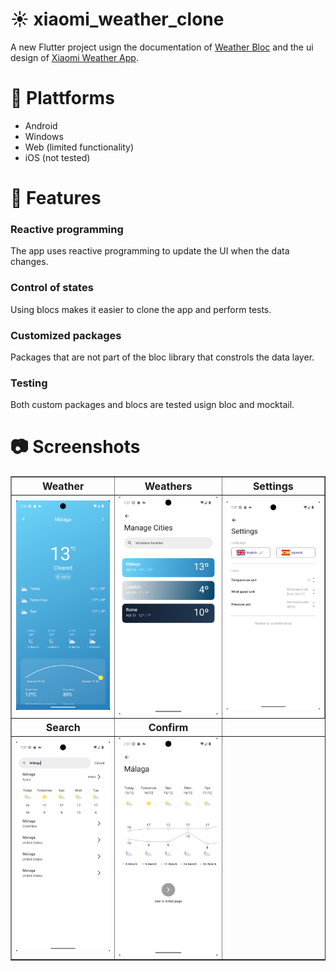# ☀️ xiaomi_weather_clone

A new Flutter project usign the documentation of [Weather Bloc](https://bloclibrary.dev/tutorials/flutter-weather/) and the ui design of [Xiaomi Weather App](https://play.google.com/store/apps/details?id=com.miui.weather2).

# 📱 Plattforms

- Android
- Windows
- Web (limited functionality)
- iOS (not tested)

# 📓 Features

### Reactive programming
The app uses reactive programming to update the UI when the data changes.

### Control of states
Using blocs makes it easier to clone the app and perform tests.

### Customized packages
Packages that are not part of the bloc library that constrols the data layer.

### Testing
Both custom packages and blocs are tested usign bloc and mocktail.

# 📷 Screenshots

<table border="1">
    <thead>
        <tr>
            <th style="text-align: center; font-size: 16px">Weather</th>
            <th style="text-align: center; font-size: 16px">Weathers</th>
            <th style="text-align: center; font-size: 16px">Settings</th>
        </tr>
    </thead>    
  <tbody>
    <tr>
        <td>
            <img src="screenshots/weather_screen.png" width="300px" alt="preview_1">
        </td>
        <td>
            <img src="screenshots/weathers_screen.png" width="300px" alt="preview_2">
        </td>
        <td>
            <img src="screenshots/settings_screen.png" width="300px" alt="preview_2">
        </td>
    </tr>
  </tbody>
  <thead>
        <tr>
            <th style="text-align: center; font-size: 16px">Search</th>
            <th style="text-align: center; font-size: 16px">Confirm</th>
        </tr>
    </thead>
    <tbody>
     <tr>
        <td>
            <img src="screenshots/search_screen.png" width="300px" alt="preview_1">
        </td>
        <td>
            <img src="screenshots/confirm_screen.png" width="300px" alt="preview_2">
        </td>
    </tr>
  </tbody>
</table>
